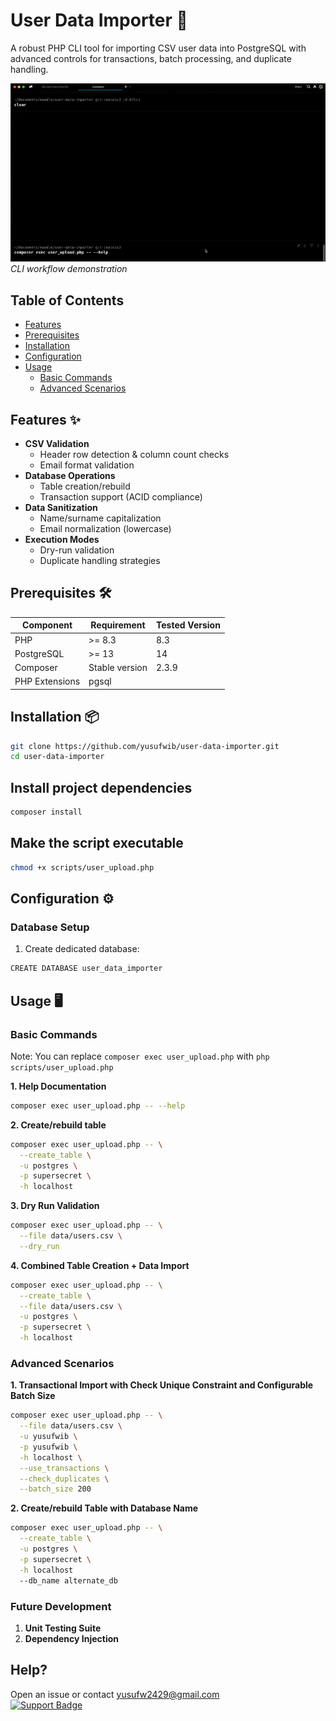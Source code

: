 # User Data Importer 🚀

A robust PHP CLI tool for importing CSV user data into PostgreSQL with advanced controls for transactions, batch processing, and duplicate handling.

![CLI Demo](/assets/cli-demo.gif) *CLI workflow demonstration*

## Table of Contents

- [Features](#features)
- [Prerequisites](#prerequisites)
- [Installation](#installation)
- [Configuration](#configuration)
- [Usage](#usage)
  - [Basic Commands](#basic-commands)
  - [Advanced Scenarios](#advanced-scenarios)

## Features ✨

- **CSV Validation**  
  - Header row detection & column count checks
  - Email format validation
- **Database Operations**  
  - Table creation/rebuild
  - Transaction support (ACID compliance)
- **Data Sanitization**  
  - Name/surname capitalization
  - Email normalization (lowercase)
- **Execution Modes**  
  - Dry-run validation
  - Duplicate handling strategies

## Prerequisites 🛠️

| Component       | Requirement              | Tested Version |
|-----------------|--------------------------|----------------|
| PHP             | >= 8.3                   | 8.3            |
| PostgreSQL      | >= 13                    | 14             |
| Composer        | Stable version           | 2.3.9          |
| PHP Extensions  | pgsql                    |                |

## Installation 📦

```bash
git clone https://github.com/yusufwib/user-data-importer.git
cd user-data-importer
```

## Install project dependencies

```bash
composer install
```

## Make the script executable

```bash
chmod +x scripts/user_upload.php
```

## Configuration ⚙️

### Database Setup

1. Create dedicated database:

```bash
CREATE DATABASE user_data_importer
```

## Usage 🖥️

### Basic Commands

Note: You can replace ``composer exec user_upload.php`` with ``php scripts/user_upload.php``

**1. Help Documentation**

```bash
composer exec user_upload.php -- --help
```

**2. Create/rebuild table**

```bash
composer exec user_upload.php -- \
  --create_table \
  -u postgres \
  -p supersecret \
  -h localhost
```

**3. Dry Run Validation**

```bash
composer exec user_upload.php -- \
  --file data/users.csv \
  --dry_run
  ```

**4. Combined Table Creation + Data Import**

```bash
composer exec user_upload.php -- \
  --create_table \
  --file data/users.csv \
  -u postgres \
  -p supersecret \
  -h localhost 
 ```

### Advanced Scenarios

**1. Transactional Import with Check Unique Constraint and Configurable Batch Size**

```bash
composer exec user_upload.php -- \
  --file data/users.csv \
  -u yusufwib \
  -p yusufwib \
  -h localhost \
  --use_transactions \
  --check_duplicates \
  --batch_size 200
```

**2. Create/rebuild Table with Database Name**

```bash
composer exec user_upload.php -- \
  --create_table \
  -u postgres \
  -p supersecret \
  -h localhost
  --db_name alternate_db
```

### Future Development

1. **Unit Testing Suite**
2. **Dependency Injection**

## Help?

Open an issue or contact  [yusufw2429@gmail.com](mailto:yusufwib@example.com)  
[![Support Badge](https://img.shields.io/badge/Support-Email-blue)](mailto:yusufw2429@gmail.com)
